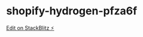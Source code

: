 # shopify-hydrogen-pfza6f

[Edit on StackBlitz ⚡️](https://stackblitz.com/edit/shopify-hydrogen-pfza6f)
